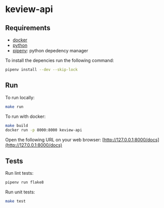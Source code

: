 # keview-api

## Requirements

- [docker](https://docs.docker.com/get-docker/)
- [python](https://www.python.org/downloads/)
- [pipenv](https://github.com/pypa/pipenv): python depedency manager

To install the depencies run the following command:

```sh
pipenv install --dev --skip-lock
```


## Run

To run locally:

```sh
make run
```

To run with docker:
```sh
make build
docker run -p 8000:8000 keview-api
```

Open the following URL on your web browser: [http://127.0.0.1:8000/docs](http://127.0.0.1:8000/docs)

## Tests

Run lint tests:
```sh
pipenv run flake8
```

Run unit tests:
```sh
make test
```
